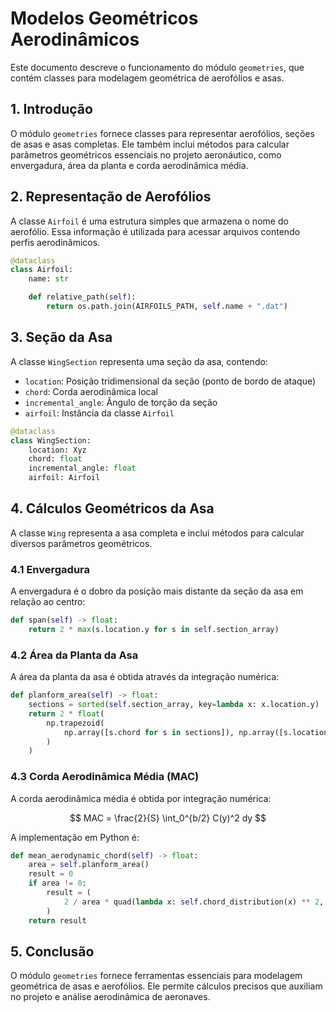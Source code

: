 # Modelos Geométricos Aerodinâmicos

Este documento descreve o funcionamento do módulo `geometries`, que contém classes para modelagem geométrica de aerofólios e asas.

## 1. Introdução

O módulo `geometries` fornece classes para representar aerofólios, seções de asas e asas completas. Ele também inclui métodos para calcular parâmetros geométricos essenciais no projeto aeronáutico, como envergadura, área da planta e corda aerodinâmica média.

## 2. Representação de Aerofólios

A classe `Airfoil` é uma estrutura simples que armazena o nome do aerofólio. Essa informação é utilizada para acessar arquivos contendo perfis aerodinâmicos.

```python
@dataclass
class Airfoil:
    name: str

    def relative_path(self):
        return os.path.join(AIRFOILS_PATH, self.name + ".dat")
```

## 3. Seção da Asa

A classe `WingSection` representa uma seção da asa, contendo:

- `location`: Posição tridimensional da seção (ponto de bordo de ataque)
- `chord`: Corda aerodinâmica local
- `incremental_angle`: Ângulo de torção da seção
- `airfoil`: Instância da classe `Airfoil`

```python
@dataclass
class WingSection:
    location: Xyz
    chord: float
    incremental_angle: float
    airfoil: Airfoil
```

## 4. Cálculos Geométricos da Asa

A classe `Wing` representa a asa completa e inclui métodos para calcular diversos parâmetros geométricos.

### 4.1 Envergadura

A envergadura é o dobro da posição mais distante da seção da asa em relação ao centro:

```python
def span(self) -> float:
    return 2 * max(s.location.y for s in self.section_array)
```

### 4.2 Área da Planta da Asa

A área da planta da asa é obtida através da integração numérica:

```python
def planform_area(self) -> float:
    sections = sorted(self.section_array, key=lambda x: x.location.y)
    return 2 * float(
        np.trapezoid(
            np.array([s.chord for s in sections]), np.array([s.location.y for s in sections])
        )
    )
```

### 4.3 Corda Aerodinâmica Média (MAC)

A corda aerodinâmica média é obtida por integração numérica:

$$
MAC = \frac{2}{S} \int_0^{b/2} C(y)^2 dy
$$

A implementação em Python é:

```python
def mean_aerodynamic_chord(self) -> float:
    area = self.planform_area()
    result = 0
    if area != 0:
        result = (
            2 / area * quad(lambda x: self.chord_distribution(x) ** 2, 0, self.span() / 2)[0]
        )
    return result
```

## 5. Conclusão

O módulo `geometries` fornece ferramentas essenciais para modelagem geométrica de asas e aerofólios. Ele permite cálculos precisos que auxiliam no projeto e análise aerodinâmica de aeronaves.

